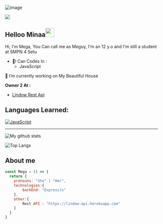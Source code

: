 ![image](https://i.ibb.co/MP9r17Q/on-Twitter.jpg)

![](https://visitor-badge.glitch.me/badge?page_id=Megaa4282)
## Helloo Minaa<img src="https://github.com/TheDudeThatCode/TheDudeThatCode/blob/master/Assets/Hi.gif" width="29px">
Hi, I'm Mega, You Can call me as Meguy, I'm an 12 y.o and I'm still a student at SMPN 4 Setu
<br>

- 🌱I Can Codes In :
  - JavaScript
 
 🔭 I’m currently working on My Beautiful House

**Owner 2 At :**
- [Lindow Rest Api](https://lindow-api.herokuapp.com)

## Languages Learned:
[![JavaScript](https://img.shields.io/badge/JavaScript-yellow?style=for-the-badge&logo=javascript&logoColor=white&labelColor=101010)]()

___

![My github stats](https://github-readme-stats.vercel.app/api?username=Megaa4282&show_icons=true&theme=tokyonight)

![Top Langs](https://github-readme-stats.vercel.app/api/top-langs/?username=Megaa4282&hide=css,html&theme=tokyonight)

## About me
```js
const Mega = () => {
  return {
    pronouns: "She" | "Her",
    technologies:{
        backEnd: "ExpressJs"
    },
    other:{
        Rest API : "https://lindow-api.herokuapp.com"
    }
  }
}
```

<!--

**Zhirrr/Zhirrr** is a ✨ _special_ ✨ repository because its `README.md` (this file) appears on your GitHub profile.














